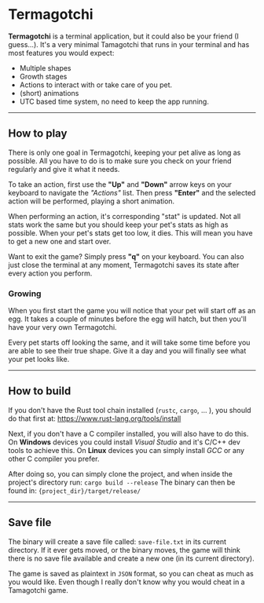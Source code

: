 # Termagotchi

**Termagotchi** is a terminal application, but it could also be your friend (I guess...). It's a very minimal Tamagotchi that runs in your terminal and has most features you would expect:

* Multiple shapes
* Growth stages
* Actions to interact with or take care of you pet.
* (short) animations
* UTC based time system, no need to keep the app running.

---
## How to play
There is only one goal in Termagotchi, keeping your pet alive as long as possible. All you have to do is to make sure you check on your friend regularly and give it what it needs. 

To take an action, first use the **"Up"** and **"Down"** arrow keys on your keyboard to navigate the *"Actions"* list. Then press **"Enter"** and the selected action will be performed, playing a short animation. 

When performing an action, it's corresponding "stat" is updated. Not all stats work the same but you should keep your pet's stats as high as possible. When your pet's stats get too low, it dies. This will mean you have to get a new one and start over. 

Want to exit the game? Simply press **"q"** on your keyboard. You can also just close the terminal at any moment, Termagotchi saves its state after every action you perform.

### Growing
When you first start the game you will notice that your pet will start off as an egg. It takes a couple of minutes before the egg will hatch, but then you'll have your very own Termagotchi. 

Every pet starts off looking the same, and it will take some time before you are able to see their true shape. Give it a day and you will finally see what your pet looks like.

---
## How to build
If you don't have the Rust tool chain installed (`rustc`, `cargo`, ... ), you should do that first at: https://www.rust-lang.org/tools/install

Next, if you don't have a C compiler installed, you will also have to do this. 
On **Windows** devices you could install *Visual Studio* and it's C/C++ dev tools to achieve this.
On **Linux** devices you can simply install *GCC* or any other C compiler you prefer. 

After doing so, you can simply clone the project, and when inside the project's directory run:
`cargo build --release`
The binary can then be found in: `{project_dir}/target/release/`

---
## Save file
The binary will create a save file called: `save-file.txt` in its current directory. If it ever gets moved, or the binary moves, the game will think there is no save file available and create a new one (in its current directory). 

The game is saved as plaintext in `JSON` format, so you can cheat as much as you would like. Even though I really don't know why you would cheat in a Tamagotchi game.